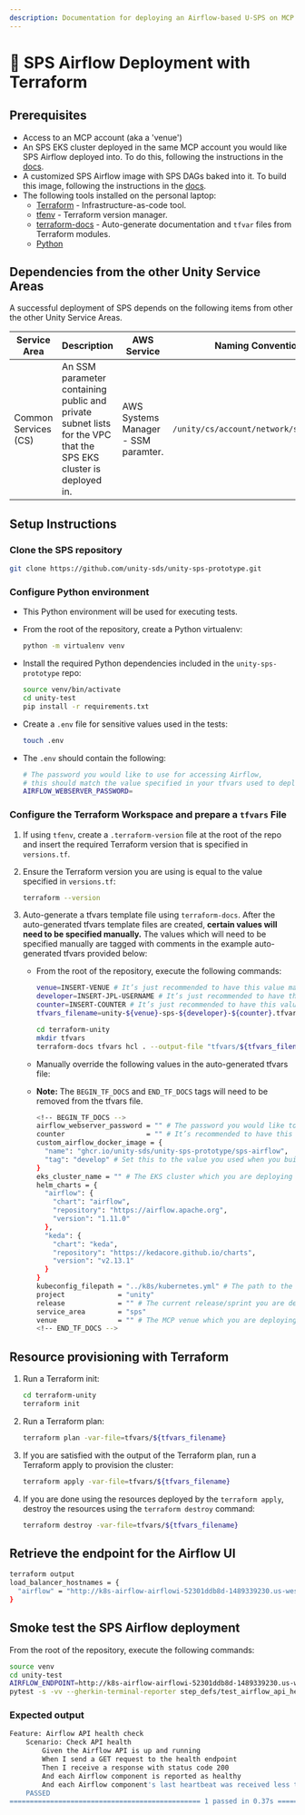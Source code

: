 ```yaml
---
description: Documentation for deploying an Airflow-based U-SPS on MCP using Terraform
---
```


# 🚀 SPS Airflow Deployment with Terraform

## Prerequisites

* Access to an MCP account (aka a 'venue')
* An SPS EKS cluster deployed in the same MCP account you would like SPS Airflow deployed into. To do this, following the instructions in the [docs](sps-cluster-provisioning-with-terraform.md).
* A customized SPS Airflow image with SPS DAGs baked into it. To build this image, following the instructions in the [docs](sps-airflow-custom-docker-image-build-instructions.md).
* The following tools installed on the personal laptop:
  * [Terraform](https://learn.hashicorp.com/tutorials/terraform/install-cli) - Infrastructure-as-code tool.
  * [tfenv](https://github.com/tfutils/tfenv) - Terraform version manager.
  * [terraform-docs](https://github.com/terraform-docs/terraform-docs) - Auto-generate documentation and `tfvar` files from Terraform modules.
  * [Python](https://www.python.org/)

## Dependencies from the other Unity Service Areas

A successful deployment of SPS depends on the following items from other the other Unity Service Areas.

<table><thead><tr><th width="148">Service Area</th><th width="262">Description</th><th width="142">AWS Service</th><th>Naming Convention</th></tr></thead><tbody><tr><td>Common Services (CS)</td><td>An SSM parameter containing public and private subnet lists for the VPC that the SPS EKS cluster is deployed in.</td><td>AWS Systems Manager - SSM paramter.</td><td><code>/unity/cs/account/network/subnet_list</code></td></tr></tbody></table>

## Setup Instructions

### Clone the SPS repository

```sh
git clone https://github.com/unity-sds/unity-sps-prototype.git
```

### Configure Python environment

* This Python environment will be used for executing tests.
*   From the root of the repository, create a Python virtualenv:

    ```sh
    python -m virtualenv venv
    ```
*   Install the required Python dependencies included in the `unity-sps-prototype` repo:

    ```sh
    source venv/bin/activate
    cd unity-test
    pip install -r requirements.txt
    ```
*   Create a `.env` file for sensitive values used in the tests:

    ```sh
    touch .env
    ```
*   The `.env` should contain the following:

    ```sh
    # The password you would like to use for accessing Airflow,
    # this should match the value specified in your tfvars used to deploy Airflow
    AIRFLOW_WEBSERVER_PASSWORD=
    ```

### Configure the Terraform Workspace and prepare a `tfvars` File

1. If using `tfenv`, create a `.terraform-version` file at the root of the repo and insert the required Terraform version that is specified in `versions.tf`.
2.  Ensure the Terraform version you are using is equal to the value specified in `versions.tf`:

    ```sh
    terraform --version
    ```
3. Auto-generate a tfvars template file using `terraform-docs`. After the auto-generated tfvars template files are created, **certain values will need to be specified manually.** The values which will need to be specified manually are tagged with comments in the example auto-generated tfvars provided below:
   *   From the root of the repository, execute the following commands:

       ```sh
       venue=INSERT-VENUE # It’s just recommended to have this value match the counter included in the EKS cluster name. This will help you/others identify resources that are a part of the same SPS system.
       developer=INSERT-JPL-USERNAME # It’s just recommended to have this value match the counter included in the EKS cluster name. This will help you/others identify resources that are a part of the same SPS system.
       counter=INSERT-COUNTER # It’s just recommended to have this value match the counter included in the EKS cluster name. This will help you/others identify resources that are a part of the same SPS system.
       tfvars_filename=unity-${venue}-sps-${developer}-${counter}.tfvars

       cd terraform-unity
       mkdir tfvars
       terraform-docs tfvars hcl . --output-file "tfvars/${tfvars_filename}"
       ```
   * Manually override the following values in the auto-generated tfvars file:
   *   **Note:** The `BEGIN_TF_DOCS` and `END_TF_DOCS` tags will need to be removed from the tfvars file.

       ```sh
       <!-- BEGIN_TF_DOCS -->
       airflow_webserver_password = "" # The password you would like to use for accessing Airflow
       counter                    = "" # It’s recommended to have this value match the counter included in the EKS cluster name. This will help you/others identify resources that are a part of the same SPS system.
       custom_airflow_docker_image = {
         "name": "ghcr.io/unity-sds/unity-sps-prototype/sps-airflow",
         "tag": "develop" # Set this to the value you used when you built a custom SPS Airflow image
       }
       eks_cluster_name = "" # The EKS cluster which you are deploying Airflow into
       helm_charts = {
         "airflow": {
           "chart": "airflow",
           "repository": "https://airflow.apache.org",
           "version": "1.11.0"
         },
         "keda": {
           "chart": "keda",
           "repository": "https://kedacore.github.io/charts",
           "version": "v2.13.1"
         }
       }
       kubeconfig_filepath = "../k8s/kubernetes.yml" # The path to the kubeconfig which corresponds to the EKS cluster which you are deploying Airflow into 
       project             = "unity"
       release             = "" # The current release/sprint you are deploying for, e.g. 24.1
       service_area        = "sps"
       venue               = "" # The MCP venue which you are deploying into. It’s recommended to have this value match the counter included in the EKS cluster name. This will help you/others identify resources that are a part of the same SPS system.
       <!-- END_TF_DOCS -->
       ```

## Resource provisioning with Terraform

1.  Run a Terraform init:

    ```sh
    cd terraform-unity
    terraform init
    ```
2.  Run a Terraform plan:

    ```sh
    terraform plan -var-file=tfvars/${tfvars_filename}
    ```
3.  If you are satisfied with the output of the Terraform plan, run a Terraform apply to provision the cluster:

    ```sh
    terraform apply -var-file=tfvars/${tfvars_filename}
    ```
4.  If you are done using the resources deployed by the `terraform apply`, destroy the resources using the `terraform destroy` command:

    ```sh
    terraform destroy -var-file=tfvars/${tfvars_filename}
    ```

## Retrieve the endpoint for the Airflow UI

```bash
terraform output
load_balancer_hostnames = {
  "airflow" = "http://k8s-airflow-airflowi-52301ddb8d-1489339230.us-west-2.elb.amazonaws.com:5000"
}
```

## Smoke test the SPS Airflow deployment

From the root of the repository, execute the following commands:

```sh
source venv
cd unity-test
AIRFLOW_ENDPOINT=http://k8s-airflow-airflowi-52301ddb8d-1489339230.us-west-2.elb.amazonaws.com:5000
pytest -s -vv --gherkin-terminal-reporter step_defs/test_airflow_api_health.py --airflow-endpoint $AIRFLOW_ENDPOINT
```

### Expected output

```bash
Feature: Airflow API health check
    Scenario: Check API health
        Given the Airflow API is up and running
        When I send a GET request to the health endpoint
        Then I receive a response with status code 200
        And each Airflow component is reported as healthy
        And each Airflow component's last heartbeat was received less than 30 seconds ago
    PASSED
=============================================== 1 passed in 0.37s ===============================================
```



